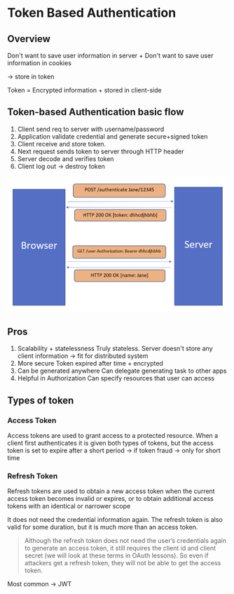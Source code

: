 # Token Based Authentication

## Overview

Don't want to save user information in server + 
Don't want to save user information in cookies

-> store in token

Token = Encrypted information + stored in client-side

## Token-based Authentication basic flow

1. Client send req to server with username/password
2. Application validate credential and generate secure+signed token
3. Client receive and store token.
4. Next request sends token to server through HTTP header
5. Server decode and verifies token
6. Client log out -> destroy token

![img.png](img/Token_based_basic_flow.png)

## Pros

1. Scalability + statelessness
Truly stateless. Server doesn't store any client information -> fit for
distributed system
2. More secure
Token expired after time + encrypted
3. Can be generated anywhere
Can delegate generating task to other apps
4. Helpful in Authorization
Can specify resources that user can access

## Types of token

### Access Token

Access tokens are used to grant access to a protected resource. 
When a client first authenticates it is given both types of tokens, 
but the access token is set to expire after a short period
-> if token fraud -> only for short time

### Refresh Token

Refresh tokens are used to obtain a new access token 
when the current access token becomes invalid or expires, 
or to obtain additional access tokens with an identical or narrower scope

It does not need the credential information again. 
The refresh token is also valid for some duration, 
but it is much more than an access token.

> Although the refresh token does not need the user’s credentials again to generate an access token, 
> it still requires the client id and client secret (we will look at these terms in OAuth lessons). 
> So even if attackers get a refresh token, they will not be able to get the access token.

Most common -> JWT
